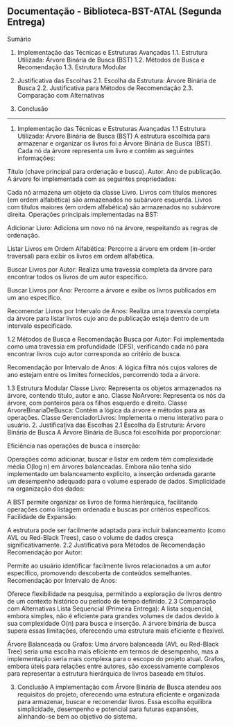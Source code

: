 Documentação - Biblioteca-BST-ATAL (Segunda Entrega)
-----------------------------------------------------------------------------------------------
Sumário
1. Implementação das Técnicas e Estruturas Avançadas
1.1. Estrutura Utilizada: Árvore Binária de Busca (BST)
1.2. Métodos de Busca e Recomendação
1.3. Estrutura Modular

2. Justificativa das Escolhas
2.1. Escolha da Estrutura: Árvore Binária de Busca
2.2. Justificativa para Métodos de Recomendação
2.3. Comparação com Alternativas

3. Conclusão
-----------------------------------------------------------------------------------------------

1. Implementação das Técnicas e Estruturas Avançadas
1.1 Estrutura Utilizada: Árvore Binária de Busca (BST)
A estrutura escolhida para armazenar e organizar os livros foi a Árvore Binária de Busca (BST). Cada nó da árvore representa um livro e contém as seguintes informações:

Título (chave principal para ordenação e busca).
Autor.
Ano de publicação.
A árvore foi implementada com as seguintes propriedades:

Cada nó armazena um objeto da classe Livro.
Livros com títulos menores (em ordem alfabética) são armazenados no subárvore esquerda.
Livros com títulos maiores (em ordem alfabética) são armazenados no subárvore direita.
Operações principais implementadas na BST:

Adicionar Livro:
Adiciona um novo nó na árvore, respeitando as regras de ordenação.

Listar Livros em Ordem Alfabética:
Percorre a árvore em ordem (in-order traversal) para exibir os livros em ordem alfabética.

Buscar Livros por Autor:
Realiza uma travessia completa da árvore para encontrar todos os livros de um autor específico.

Buscar Livros por Ano:
Percorre a árvore e exibe os livros publicados em um ano específico.

Recomendar Livros por Intervalo de Anos:
Realiza uma travessia completa da árvore para listar livros cujo ano de publicação esteja dentro de um intervalo especificado.

1.2 Métodos de Busca e Recomendação
Busca por Autor:
Foi implementada como uma travessia em profundidade (DFS), verificando cada nó para encontrar livros cujo autor corresponda ao critério de busca.

Recomendação por Intervalo de Anos:
A lógica filtra nós cujos valores de ano estejam entre os limites fornecidos, percorrendo toda a árvore.

1.3 Estrutura Modular
Classe Livro: Representa os objetos armazenados na árvore, contendo título, autor e ano.
Classe NoArvore: Representa os nós da árvore, com ponteiros para os filhos esquerdo e direito.
Classe ArvoreBinariaDeBusca: Contém a lógica da árvore e métodos para as operações.
Classe GerenciadorLivros: Implementa o menu interativo para o usuário.
2. Justificativa das Escolhas
2.1 Escolha da Estrutura: Árvore Binária de Busca
A Árvore Binária de Busca foi escolhida por proporcionar:

Eficiência nas operações de busca e inserção:

Operações como adicionar, buscar e listar em ordem têm complexidade média O(log n) em árvores balanceadas.
Embora não tenha sido implementado um balanceamento explícito, a inserção ordenada garante um desempenho adequado para o volume esperado de dados.
Simplicidade na organização dos dados:

A BST permite organizar os livros de forma hierárquica, facilitando operações como listagem ordenada e buscas por critérios específicos.
Facilidade de Expansão:

A estrutura pode ser facilmente adaptada para incluir balanceamento (como AVL ou Red-Black Trees), caso o volume de dados cresça significativamente.
2.2 Justificativa para Métodos de Recomendação
Recomendação por Autor:

Permite ao usuário identificar facilmente livros relacionados a um autor específico, promovendo descoberta de conteúdos semelhantes.
Recomendação por Intervalo de Anos:

Oferece flexibilidade na pesquisa, permitindo a exploração de livros dentro de um contexto histórico ou período de tempo definido.
2.3 Comparação com Alternativas
Lista Sequencial (Primeira Entrega):
A lista sequencial, embora simples, não é eficiente para grandes volumes de dados devido à sua complexidade O(n) para busca e inserção.
A árvore binária de busca supera essas limitações, oferecendo uma estrutura mais eficiente e flexível.

Árvore Balanceada ou Grafos:
Uma árvore balanceada (AVL ou Red-Black Tree) seria uma escolha mais eficiente em termos de desempenho, mas a implementação seria mais complexa para o escopo do projeto atual.
Grafos, embora úteis para relações entre autores, são excessivamente complexos para representar a estrutura hierárquica de livros baseada em títulos.

3. Conclusão
A implementação com Árvore Binária de Busca atendeu aos requisitos do projeto, oferecendo uma estrutura eficiente e organizada para armazenar, buscar e recomendar livros. Essa escolha equilibra simplicidade, desempenho e potencial para futuras expansões, alinhando-se bem ao objetivo do sistema.